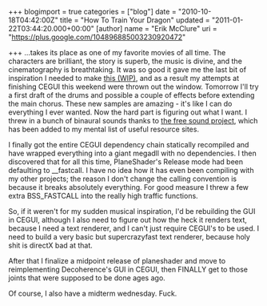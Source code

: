 +++
blogimport = true
categories = ["blog"]
date = "2010-10-18T04:42:00Z"
title = "How To Train Your Dragon"
updated = "2011-01-22T03:44:20.000+00:00"
[author]
name = "Erik McClure"
uri = "https://plus.google.com/104896885003230920472"

+++
...takes its place as one of my favorite movies of all time. The characters are brilliant, the story is superb, the music is divine, and the cinematography is breathtaking. It was so good it gave me the last bit of inspiration I needed to make [this (WIP)](http://soundcloud.com/blackhole12/inmydreams), and as a result my attempts at finishing CEGUI this weekend were thrown out the window. Tomorrow I'll try a first draft of the drums and possible a couple of effects before extending the main chorus. These new samples are amazing - it's like I can do everything I ever wanted. Now the hard part is figuring out what I want. I threw in a bunch of binaural sounds thanks to [the free sound project](http://www.freesound.org), which has been added to my mental list of useful resource sites.

I finally got the entire CEGUI dependency chain statically recompiled and have wrapped everything into a giant megadll with no dependencies. I then discovered that for all this time, PlaneShader's Release mode had been defaulting to __fastcall. I have no idea how it has even been compiling with my other projects; the reason I don't change the calling convention is because it breaks absolutely everything. For good measure I threw a few extra BSS_FASTCALL into the really high traffic functions.

So, if it weren't for my sudden musical inspiration, I'd be rebuilding the GUI in CEGUI, although I also need to figure out how the heck it renders text, because I need a text renderer, and I can't just require CEGUI's to be used. I need to build a very basic but supercrazyfast text renderer, because holy shit is directX bad at that.

After that I finalize a midpoint release of planeshader and move to reimplementing Decoherence's GUI in CEGUI, then FINALLY get to those joints that were supposed to be done ages ago.

Of course, I also have a midterm wednesday. Fuck.

